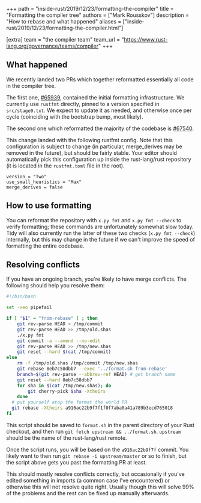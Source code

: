 +++
path = "inside-rust/2019/12/23/formatting-the-compiler"
title = "Formatting the compiler tree"
authors = ["Mark Rousskov"]
description = "How to rebase and what happened"
aliases = ["inside-rust/2019/12/23/formatting-the-compiler.html"]

[extra]
team = "the compiler team"
team_url = "https://www.rust-lang.org/governance/teams/compiler"
+++

## What happened

We recently landed two PRs which together reformatted essentially all code in the compiler tree.

The first one, [#65939], contained the initial formatting infrastructure. We currently use `rustfmt`
directly, pinned to a version specified in `src/stage0.txt`. We expect to update it as needed, and
otherwise once per cycle (coinciding with the bootstrap bump, most likely).

The second one which reformatted the majority of the codebase is [#67540].

This change landed with the following rustfmt config. Note that this configuration is subject
to change (in particular, merge_derives may be removed in the future), but should be fairly stable.
Your editor should automatically pick this configuration up inside the rust-lang/rust repository (it
is located in the `rustfmt.toml` file in the root).

```
version = "Two"
use_small_heuristics = "Max"
merge_derives = false
```

## How to use formatting

You can reformat the repository with `x.py fmt` and `x.py fmt --check` to verify formatting; these
commands are unfortunately somewhat slow today. Tidy will also currently run the latter of these two
checks (`x.py fmt --check`) internally, but this may change in the future if we can't improve the
speed of formatting the entire codebase.

## Resolving conflicts

If you have an ongoing branch, you're likely to have merge conflicts. The following should help you
resolve them:

```bash
#!/bin/bash

set -xeo pipefail

if [ "$1" = "from-rebase" ] ; then
	git rev-parse HEAD > /tmp/commit
	git rev-parse HEAD >> /tmp/old.shas
	./x.py fmt
	git commit -a --amend --no-edit
	git rev-parse HEAD >> /tmp/new.shas
	git reset --hard $(cat /tmp/commit)
else
	rm -f /tmp/old.shas /tmp/commit /tmp/new.shas
	git rebase 8eb7c58dbb7 --exec '../format.sh from-rebase'
	branch=$(git rev-parse --abbrev-ref HEAD) # get branch name
	git reset --hard 8eb7c58dbb7
	for sha in $(cat /tmp/new.shas); do
		git cherry-pick $sha -Xtheirs
	done
  # put yourself atop the format the world PR
  git rebase -Xtheirs a916ac22b9f7f1f0f7aba0a41a789b3ecd765018
fi
```

This script should be saved to `format.sh` in the parent directory of your Rust
checkout, and then run `git fetch upstream && ../format.sh`. `upstream` should
be the name of the rust-lang/rust remote.

Once the script runs, you will be based on the `a916ac22b9f7f` commit. You
likely want to then run `git rebase -i upstream/master` or so to finish, but the
script above gets you past the formatting PR at least.

This should mostly resolve conflicts correctly, but occasionally if you've edited something in
imports (a common case I've encountered) or otherwise this will not resolve quite right. Usually
though this will solve 99% of the problems and the rest can be fixed up manually afterwards.

[#65939]: https://github.com/rust-lang/rust/pull/65939
[#67540]: https://github.com/rust-lang/rust/pull/67540

